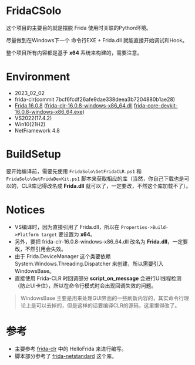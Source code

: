 # FridaCSolo
这个项目的主要目的就是摆脱 Frida 使用时关联的Python环境。

尽量做到在Windows下一个 命令行EXE + Frida.dll 就能直接开始调试和Hook。

整个项目所有内容都是基于 **x64** 系统来构建的，需要注意。

# Environment
- 2023_02_02
- frida-clr(commit 7bcf6fcdf26afe9dae338deea3b7204880b1ae28)
- [Frida 16.0.8](https://github.com/frida/frida/releases/tag/16.0.8) ([frida-clr-16.0.8-windows-x86_64.dll](https://github.com/frida/frida/releases/download/16.0.8/frida-clr-16.0.8-windows-x86_64.dll.xz) [frida-core-devkit-16.0.8-windows-x86_64.exe](https://github.com/frida/frida/releases/download/16.0.8/frida-core-devkit-16.0.8-windows-x86_64.exe))
- VS2022(17.4.2)
- Win10(21H2)
- NetFramework 4.8

# BuildSetup
要开始编译前，需要先使用 `FridaSolo\GetFridaCLR.ps1` 和 `FridaSolo\GetFridaDevKit.ps1` 脚本来获取相应的库（当然，你自己下载也是可以的，CLR库记得改名成 **Frida.dll** 就可以了，一定要改，不然这个库加载不了）。

# Notices
- VS编译时，因为直接引用了 Frida.dll，所以在 `Properties->Build->Platform target` 要设置为 **x64**。
- 另外，要把 frida-clr-16.0.8-windows-x86_64.dll 改名为 **Frida.dll**，一定要改，不然引用会失效。
- 由于 Frida.DeviceManager 这个类要依赖 System.Windows.Threading.Dispatcher 来创建，所以需要引入 WindowsBase。
- 直接使用 Frida-CLR 时回调部分 **script_on_message** 会进行UI线程检测（防止UI卡住），所以在命令行模式时会出现回调失效的问题。

> WindowsBase 主要是用来处理GUI界面的一些刷新内容的，其实命令行理论上是可以去掉的，但是这样的话要编译CLR的源码，这里懒得改了。

# 参考
- 主要参考 [frida-clr](https://github.com/frida/frida-clr/) 中的 HelloFrida 来进行编写。
- 脚本部分参考了 [frida-netstandard](https://github.com/lenacloud/frida-netstandard) 这个库。
